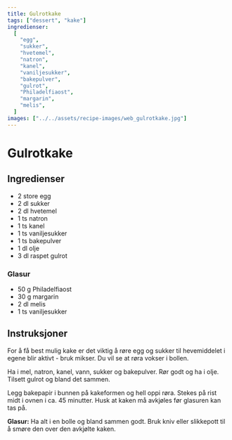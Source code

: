 ```yaml
---
title: Gulrotkake
tags: ["dessert", "kake"]
ingredienser:
  [
    "egg",
    "sukker",
    "hvetemel",
    "natron",
    "kanel",
    "vaniljesukker",
    "bakepulver",
    "gulrot",
    "Philadelfiaost",
    "margarin",
    "melis",
  ]
images: ["../../assets/recipe-images/web_gulrotkake.jpg"]
---
```


# Gulrotkake

## Ingredienser

- 2 store egg
- 2 dl sukker
- 2 dl hvetemel
- 1 ts natron
- 1 ts kanel
- 1 ts vaniljesukker
- 1 ts bakepulver
- 1 dl olje
- 3 dl raspet gulrot

### Glasur

- 50 g Philadelfiaost
- 30 g margarin
- 2 dl melis
- 1 ts vaniljesukker

## Instruksjoner

For å få best mulig kake er det viktig å røre egg og sukker til hevemiddelet i egene blir aktivt - bruk mikser. Du vil se at røra vokser i bollen.

Ha i mel, natron, kanel, vann, sukker og bakepulver. Rør godt og ha i olje. Tilsett gulrot og bland det sammen.

Legg bakepapir i bunnen på kakeformen og hell oppi røra. Stekes på rist midt i ovnen i ca. 45 minutter. Husk at kaken må avkjøles før glasuren kan tas på.

**Glasur:** Ha alt i en bolle og bland sammen godt. Bruk kniv eller slikkepott til å smøre den over den avkjølte kaken.
